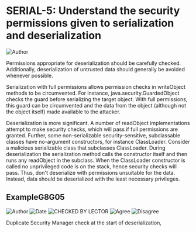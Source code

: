 # SERIAL-5: Understand the security permissions given to serialization and deserialization
![Author](https://img.shields.io/badge/Author-Oracle-blue.svg)


Permissions appropriate for deserialization should be carefully checked. Additionally, deserialization of untrusted data should generally be avoided whenever possible.

Serialization with full permissions allows permission checks in writeObject methods to be circumvented. For instance, java.security.GuardedObject checks the guard before serializing the target object. With full permissions, this guard can be circumvented and the data from the object (although not the object itself) made available to the attacker.

Deserialization is more significant. A number of readObject implementations attempt to make security checks, which will pass if full permissions are granted. Further, some non-serializable security-sensitive, subclassable classes have no-argument constructors, for instance ClassLoader. Consider a malicious serializable class that subclasses ClassLoader. During deserialization the serialization method calls the constructor itself and then runs any readObject in the subclass. When the ClassLoader constructor is called no unprivileged code is on the stack, hence security checks will pass. Thus, don't deserialize with permissions unsuitable for the data. Instead, data should be deserialized with the least necessary privileges.

## ExampleG8G05
![Author](https://img.shields.io/badge/Author-Jürgen.Taverniers-blue.svg)
![Date](https://img.shields.io/badge/Date-20180116-lightgrey.svg)
![CHECKED BY LECTOR](https://img.shields.io/badge/CHECKED_BY_LECTOR-PENDING-orange.svg)
![Agree](https://img.shields.io/badge/AGREE-0-green.svg)
![Disagree](https://img.shields.io/badge/DISAGREE-0-red.svg)

Duplicate Security Manager check at the start of deserialization,